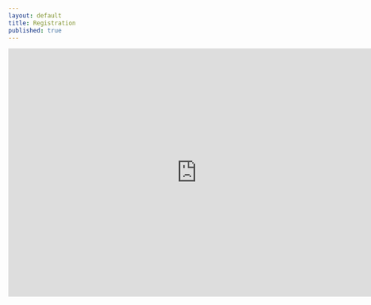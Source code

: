 ```yaml
---
layout: default
title: Registration
published: true
---
```


<iframe src="https://docs.google.com/forms/d/1X5HlM8t-QY2JorP_Bw8fziEmdVE9UQ9Z9SFu_NNvzKw/viewform?embedded=true" width="760" height="500" frameborder="0" marginheight="0" marginwidth="0">Loading...</iframe>

